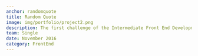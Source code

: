 ```yaml
---
anchor: randomquote
title: Random Quote
image: img/portfolio/project2.png
description: The first challenge of the Intermediate Front End Development Project's section, The live demo and source code can be found <a href="http://codepen.io/davidsanchez96/pen/mOMKpM">here</a>. Using Materialize framework, jQuery & APIs.
team: Single
date: November 2016
category: FrontEnd
---
```

